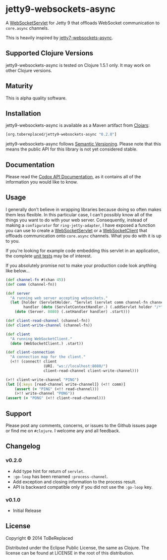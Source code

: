 jetty9-websockets-async
==========

A [WebSocketServlet] for Jetty 9 that offloads WebSocket communication
to `core.async` channels.

This is heavily inspired by [jetty7-websockets-async].

## Supported Clojure Versions ##

jetty9-websockets-async is tested on Clojure 1.5.1 only.  It may work
on other Clojure versions.

## Maturity ##

This is alpha quality software.

## Installation ##

jetty9-websockets-async is available as a Maven artifact from
[Clojars]:

```clojure
[org.tobereplaced/jetty9-websockets-async "0.2.0"]
```

jetty9-websockets-async follows [Semantic Versioning].  Please note
that this means the public API for this library is not yet considered
stable.

## Documentation ##

Please read the [Codox API Documentation], as it contains all of the
information you would like to know.

## Usage ##

I generally don't believe in wrapping libraries because doing so often
makes them less flexible.  In this particular case, I can't possibly
know all of the things you want to do with your web server.
Consequently, instead of making a `configurator` for
`ring-jetty-adapter`, I have exposed a function you can use to create
a [WebSocketServlet] or a [WebSocketClient] that offloads
communication onto `core.async` channels.  What you do with it is up
to you.

If you're looking for example code embedding this servlet in an
application, the complete [unit tests] may be of interest.

If you absolutely promise not to make your production code look anything
like below...

```clojure
(def channel-fn #(chan 45))
(def comm (channel-fn))

(def server
  "A running web server accepting websockets."
  (let [holder (ServletHolder. ^Servlet (servlet comm channel-fn channel-fn))
        handler (doto (ServletContextHandler.) (.addServlet holder "/*"))]
    (doto (Server. 8080) (.setHandler handler) .start)))

(def client-read-channel (channel-fn))
(def client-write-channel (channel-fn))

(def client
  "A running WebSocketClient."
  (doto (WebSocketClient.) .start))

(def client-connection
  "A connection map for the client."
  (<!! (connect! client
                 (URI. "ws://localhost:8080/")
                 client-read-channel client-write-channel)))

(>!! client-write-channel "PING")
(let [{:keys [read-channel write-channel]} (<!! comm)]
    (assert (= "PING" (<!! read-channel)))
    (>!! write-channel "PONG"))
(assert (= "PONG" (<!! client-read-channel)))
```

## Support ##

Please post any comments, concerns, or issues to the Github issues
page or find me on `#clojure`.  I welcome any and all feedback.

## Changelog ##

### v0.2.0 ###

- Add type hint for return of `servlet`.
- `:go-loop` has been renamed `:process-channel`.
- Add exception and closing information to the process result.
- API is backward compatible only if you did not use the `:go-loop`
  key.

### v0.1.0 ###

- Initial Release

## License ##

Copyright © 2014 ToBeReplaced

Distributed under the Eclipse Public License, the same as Clojure.
The license can be found at LICENSE in the root of this distribution.

[WebSocketServlet]: http://download.eclipse.org/jetty/stable-9/apidocs/org/eclipse/jetty/websocket/servlet/WebSocketServlet.html
[WebSocketClient]: http://download.eclipse.org/jetty/stable-9/apidocs/org/eclipse/jetty/websocket/servlet/client/WebSocketClient.html
[Codox API Documentation]: http://ToBeReplaced.github.com/jetty9-websockets-async
[unit tests]: https://github.com/ToBeReplaced/jetty9-websockets-async/blob/master/test/org/tobereplaced/jetty9_websockets_async_test.clj
[jetty7-websockets-async]: https://github.com/lynaghk/jetty7-websockets-async
[Clojars]: http://clojars.org/org.tobereplaced/jetty9-websockets-async
[Semantic Versioning]: http://semver.org
